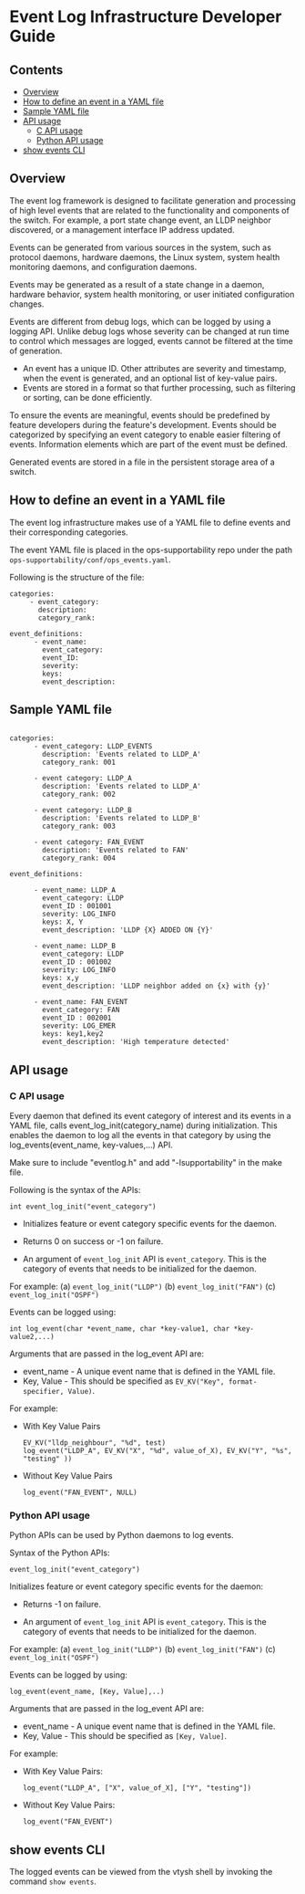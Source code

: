 # Event Log Infrastructure Developer Guide

## Contents

- [Overview](#overview)
- [How to define an event in a YAML file](#how-to-define-an-event-in-a-yaml-file)
- [Sample YAML file](#sample-yaml-file)
- [API usage](#api-usage)
	- [C API usage](#c-api-usage)
	- [Python API usage](#python-api-usage)
- [show events CLI](#show-events-cli)

## Overview
The event log framework is designed to facilitate generation and processing of high level events that are related to the functionality and components of the switch. For example, a port state change event, an LLDP neighbor discovered, or a management interface IP address updated.

Events can be generated from various sources in the system, such as protocol daemons, hardware daemons, the Linux system, system health monitoring daemons, and configuration daemons.

Events may be generated as a result of a state change in a daemon, hardware behavior, system health monitoring, or user initiated configuration changes.

Events are different from debug logs, which can be logged by using a logging API.
Unlike debug logs whose severity can be changed at run time to control which messages are logged, events cannot be filtered at the time of generation.

- An event has a unique ID. Other attributes are severity and timestamp, when the event is generated, and an optional list of key-value pairs.
- Events are stored in a format so that further processing, such as filtering or sorting, can be done efficiently.

To ensure the events are meaningful, events should be predefined by feature developers during the feature's development. Events should be categorized by specifying an event category to enable easier filtering of events. Information elements which are part of the event must be defined.

Generated events are stored in a file in the persistent storage area of a switch.

## How to define an event in a YAML file
The event log infrastructure makes use of a YAML file to define events and their corresponding categories.

The event YAML file is placed in the ops-supportability repo under the path `ops-supportability/conf/ops_events.yaml`.

Following is the structure of the file:

```
categories:
     - event_category:
       description:
       category_rank:
```
```
event_definitions:
      - event_name:
        event_category:
        event_ID:
        severity:
        keys:
        event_description:
```

## Sample YAML file

```ditaa

categories:
      - event_category: LLDP_EVENTS
        description: 'Events related to LLDP_A'
	    category_rank: 001

      - event category: LLDP_A
        description: 'Events related to LLDP_A'
	    category_rank: 002

      - event category: LLDP_B
        description: 'Events related to LLDP_B'
	    category_rank: 003

      - event category: FAN_EVENT
        description: 'Events related to FAN'
	    category_rank: 004

event_definitions:

      - event_name: LLDP_A
        event_category: LLDP
        event_ID : 001001
        severity: LOG_INFO
        keys: X, Y
        event_description: 'LLDP {X} ADDED ON {Y}'

      - event_name: LLDP_B
        event_category: LLDP
        event_ID : 001002
        severity: LOG_INFO
        keys: x,y
        event_description: 'LLDP neighbor added on {x} with {y}'

      - event_name: FAN_EVENT
        event_category: FAN
        event_ID : 002001
        severity: LOG_EMER
        keys: key1,key2
        event_description: 'High temperature detected'
```

## API usage

### C API usage
Every daemon that defined its event category of interest and its events in a YAML file, calls event_log_init(category_name) during initialization. This enables the daemon to log all the events in that category by using the log_events(event_name, key-values,...) API.

Make sure to include "eventlog.h" and add "-lsupportability" in the make file.

Following is the syntax of the APIs:

`int event_log_init("event_category")`

- Initializes feature or event category specific events for the daemon.

- Returns 0 on success or -1 on failure.

- An argument of `event_log_init` API is `event_category`. This is the category of events that needs to be initialized for the daemon.

For example:
 (a) `event_log_init("LLDP")`
 (b) `event_log_init("FAN")`
 (c) `event_log_init("OSPF")`


Events can be logged using:
```
int log_event(char *event_name, char *key-value1, char *key-value2,...)
```
Arguments that are passed in the log_event API are:
- event_name - A unique event name that is defined in the YAML file.
- Key, Value - This should be specified as `EV_KV("Key", format-specifier, Value)`.

For example:
- With Key Value Pairs
   ```
   EV_KV("lldp_neighbour", "%d", test)
   log_event("LLDP_A", EV_KV("X", "%d", value_of_X), EV_KV("Y", "%s", "testing" ))
   ```
- Without Key Value Pairs
   ```
   log_event("FAN_EVENT", NULL)
   ```

### Python API usage
Python APIs can be used by Python daemons to log events.

Syntax of the Python APIs:

`event_log_init("event_category")`

Initializes feature or event category specific events for the daemon:

- Returns -1 on failure.

- An argument of `event_log_init` API is `event_category`. This is the category of events that needs to be initialized for the daemon.

For example:
 (a) `event_log_init("LLDP")`
 (b) `event_log_init("FAN")`
 (c) `event_log_init("OSPF")`

 Events can be logged by using:

 `log_event(event_name, [Key, Value],..)`

 Arguments that are passed in the log_event API are:
 - event_name - A unique event name that is defined in the YAML file.
 - Key, Value - This should be specified as `[Key, Value]`.

 For example:
  - With Key Value Pairs:

    `log_event("LLDP_A", ["X", value_of_X], ["Y", "testing"])`

  - Without Key Value Pairs:

    `log_event("FAN_EVENT")`

## show events CLI

The logged events can be viewed from the vtysh shell by invoking the command `show events`.
